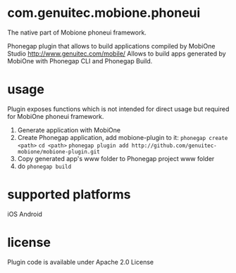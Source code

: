 com.genuitec.mobione.phoneui
==============

The native part of Mobione phoneui framework.

Phonegap plugin that allows to build applications compiled by MobiOne Studio http://www.genuitec.com/mobile/
Allows to build apps generated by MobiOne with Phonegap CLI and Phonegap Build.

usage
==============

Plugin exposes functions which is not intended for direct usage but required for MobiOne phoneui framework.

1. Generate application with MobiOne
2. Create Phonegap application, add mobione-plugin to it:
    `phonegap create <path>`
    `cd <path>`
    `phonegap plugin add http://github.com/genuitec-mobione/mobione-plugin.git`
3. Copy generated app's www folder to Phonegap project www folder
4. do `phonegap build`

supported platforms
==============

iOS
Android

license
==============

Plugin code is available under Apache 2.0 License 
